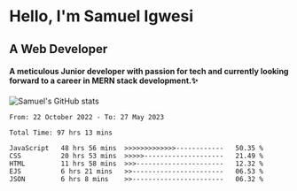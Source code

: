 # Hello, I'm Samuel Igwesi
## A Web Developer

#### A meticulous Junior developer with passion for tech and currently looking forward to a career in MERN stack development.:sparkles:


![Samuel's GitHub stats](https://github-readme-stats.vercel.app/api?username=SamuelIgwesi&show_icons=true&theme=radical)

<!--START_SECTION:waka-->

```text
From: 22 October 2022 - To: 27 May 2023

Total Time: 97 hrs 13 mins

JavaScript   48 hrs 56 mins  >>>>>>>>>>>>>------------   50.35 %
CSS          20 hrs 53 mins  >>>>>--------------------   21.49 %
HTML         11 hrs 58 mins  >>>----------------------   12.32 %
EJS          6 hrs 21 mins   >>-----------------------   06.53 %
JSON         6 hrs 8 mins    >>-----------------------   06.32 %
```

<!--END_SECTION:waka-->
